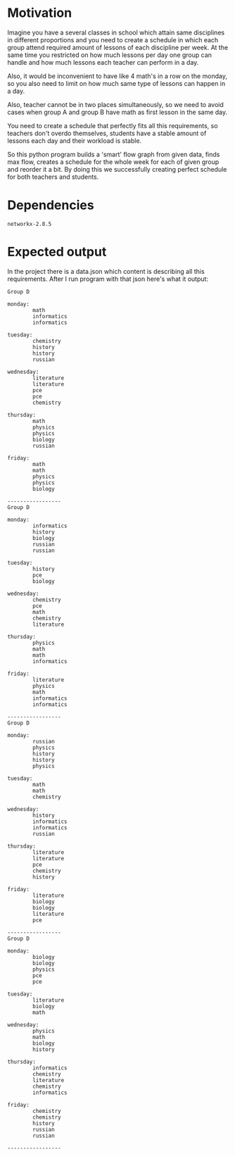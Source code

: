 # Motivation
Imagine you have a several classes in school which attain 
same disciplines in different proportions and you need to 
create a schedule in which each group attend
required amount of lessons of each discipline per week.
At the same time you restricted on how much lessons per day one group
can handle and how much lessons each teacher can perform in a day.

Also, it would be inconvenient to have like 4 math's in a row
on the monday, so you also need to limit on how much same type of
lessons can happen in a day.

Also, teacher cannot be in two places simultaneously, so we need to avoid
cases when group A and group B have math as first lesson in the same day.

You need to create a schedule that perfectly fits all this requirements,
so teachers don't overdo themselves, students have a stable amount
of lessons each day and their workload is stable.

So this python program builds a 'smart' flow graph from given data, finds
max flow, creates a schedule for the whole week for each of given group and
reorder it a bit. By doing this we successfully creating perfect schedule
for both teachers and students.

# Dependencies
    networkx-2.8.5

# Expected output

In the project there is a data.json which content is describing all
this requirements. After I run program with that json here's what it output:

```
Group D

monday:
        math
        informatics
        informatics

tuesday:
        chemistry
        history
        history
        russian

wednesday:
        literature
        literature
        pce
        pce
        chemistry

thursday:
        math
        physics
        physics
        biology
        russian

friday:
        math
        math
        physics
        physics
        biology

-----------------
Group D

monday:
        informatics
        history
        biology
        russian
        russian

tuesday:
        history
        pce
        biology

wednesday:
        chemistry
        pce
        math
        chemistry
        literature

thursday:
        physics
        math
        math
        informatics

friday:
        literature
        physics
        math
        informatics
        informatics

-----------------
Group D

monday:
        russian
        physics
        history
        history
        physics

tuesday:
        math
        math
        chemistry

wednesday:
        history
        informatics
        informatics
        russian

thursday:
        literature
        literature
        pce
        chemistry
        history

friday:
        literature
        biology
        biology
        literature
        pce

-----------------
Group D

monday:
        biology
        biology
        physics
        pce
        pce

tuesday:
        literature
        biology
        math

wednesday:
        physics
        math
        biology
        history

thursday:
        informatics
        chemistry
        literature
        chemistry
        informatics

friday:
        chemistry
        chemistry
        history
        russian
        russian

-----------------
```